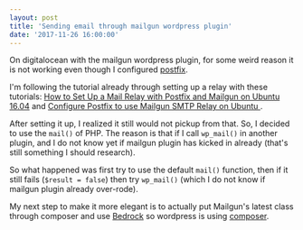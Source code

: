```yaml
---
layout: post
title: 'Sending email through mailgun wordpress plugin'
date: '2017-11-26 16:00:00'
---
```


On digitalocean with the mailgun wordpress plugin, for some weird reason it is not working even though I configured [postfix](http://www.postfix.org/).

I'm following the tutorial already through setting up a relay with these tutorials: [How to Set Up a Mail Relay with Postfix and Mailgun on Ubuntu 16.04](https://www.digitalocean.com/community/tutorials/how-to-set-up-a-mail-relay-with-postfix-and-mailgun-on-ubuntu-16-04)  and  [Configure Postfix to use Mailgun SMTP Relay on Ubuntu
](https://guides.wp-bullet.com/configure-postfix-use-mailgun-smtp-relay-ubuntu/).

After setting it up, I realized it still would not pickup from that. So, I decided to use the `mail()` of PHP. The reason is that if I call `wp_mail()` in another plugin, and I do not know yet if mailgun plugin has kicked in already (that's still something I should research).

So what happened was first try to use the default `mail()` function, then if it still fails (`$result = false`) then try `wp_mail()` (which I do not know if mailgun plugin already over-rode).

My next step to make it more elegant is to actually put Mailgun's latest class through composer and use [Bedrock](https://roots.io/bedrock/) so wordpress is using [composer](https://getcomposer.org/).
